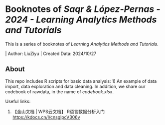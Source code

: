 # Booknotes of *Saqr & López-Pernas - 2024 - Learning Analytics Methods and Tutorials*
This is a series of booknotes of *Learning Analytics Methods and Tutorials*.

| Author: LiuZiyu
| Created Data: 2024/10/27

## About
This repo includes R scripts for basic data analysis: 1) An example of data import, data exploration and data cleaning.
In addition, we share our codebook of rawdata, in the name of *codebook.xlsx*.

Useful links: 
1. 【金山文档 | WPS云文档】 R语言数据分析入门 https://kdocs.cn/l/cnsglpcV306v